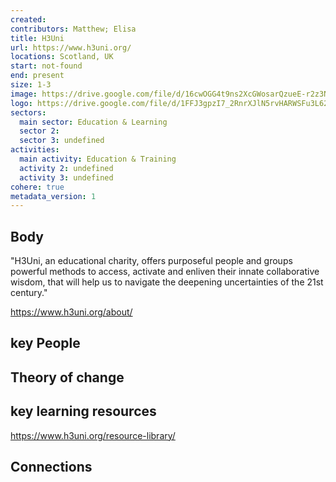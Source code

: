 ```yaml
---
created:
contributors: Matthew; Elisa
title: H3Uni
url: https://www.h3uni.org/
locations: Scotland, UK
start: not-found
end: present
size: 1-3
image: https://drive.google.com/file/d/16cwOGG4t9ns2XcGWosarQzueE-r2z3NM/view?usp=drive_link
logo: https://drive.google.com/file/d/1FFJ3gpzI7_2RnrXJlN5rvHARWSFu3L62/view?usp=drive_link
sectors:
  main sector: Education & Learning
  sector 2: 
  sector 3: undefined
activities: 
  main activity: Education & Training
  activity 2: undefined
  activity 3: undefined
cohere: true
metadata_version: 1
---
```



## Body

"H3Uni, an educational charity, offers purposeful people and groups powerful methods to access, activate and enliven their innate collaborative wisdom, that will help us to navigate the deepening uncertainties of the 21st century."

https://www.h3uni.org/about/

## key People



## Theory of change



## key learning resources

https://www.h3uni.org/resource-library/

## Connections





